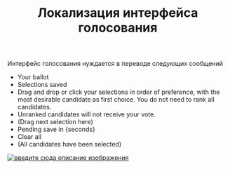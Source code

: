 ﻿---
title: "Локализация интерфейса голосования"
se.owner.user_id: 189027
se.owner.display_name: "Михаил Ребров"
se.owner.link: "https://ru.meta.stackoverflow.com/users/189027/%d0%9c%d0%b8%d1%85%d0%b0%d0%b8%d0%bb-%d0%a0%d0%b5%d0%b1%d1%80%d0%be%d0%b2"
se.link: "https://ru.meta.stackoverflow.com/questions/12585/%d0%9b%d0%be%d0%ba%d0%b0%d0%bb%d0%b8%d0%b7%d0%b0%d1%86%d0%b8%d1%8f-%d0%b8%d0%bd%d1%82%d0%b5%d1%80%d1%84%d0%b5%d0%b9%d1%81%d0%b0-%d0%b3%d0%be%d0%bb%d0%be%d1%81%d0%be%d0%b2%d0%b0%d0%bd%d0%b8%d1%8f"
se.question_id: 12585
se.post_type: question
---
<p>Интерфейс голосования нуждается в переводе следующих сообщений</p>
<ul>
<li>Your ballot</li>
<li>Selections saved</li>
<li>Drag and drop or click your selections in order of preference, with the most desirable candidate as first choice. You do not need to rank all candidates.</li>
<li>Unranked candidates will not receive your vote.</li>
<li>(Drag next selection here)</li>
<li>Pending save in {seconds}</li>
<li>Clear all</li>
<li>(All candidates have been selected)</li>
</ul>
<p><a href="https://i.stack.imgur.com/arUzx.png" rel="nofollow noreferrer"><img src="https://i.stack.imgur.com/arUzx.png" alt="введите сюда описание изображения" /></a></p>
